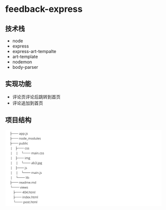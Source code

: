 # feedback-express
## 技术栈

- node
- express
- express-art-tempalte
- art-template
- nodemon
- body-parser

## 实现功能

- 评论页评论后跳转到首页
- 评论追加到首页

## 项目结构

![](项目结构.png)

